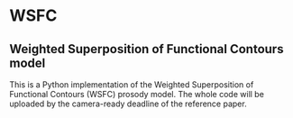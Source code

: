 # WSFC
## Weighted Superposition of Functional Contours model

This is a Python implementation of the Weighted Superposition of Functional Contours (WSFC) prosody model. The whole code will be uploaded by the camera-ready deadline of the reference paper.

